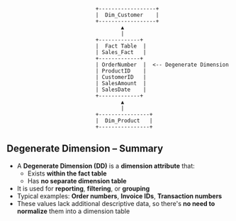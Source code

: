                                 +------------------+
                                |  Dim_Customer    |
                                +------------------+
                                        ▲
                                        |
                                +-------------+
                                |  Fact Table  |
                                | Sales_Fact   |
                                +-------------+
                                | OrderNumber  |  <-- Degenerate Dimension
                                | ProductID    |
                                | CustomerID   |
                                | SalesAmount  |
                                | SalesDate    |
                                +-------------+
                                        ▲
                                        |
                                +----------------+
                                |  Dim_Product   |
                                +----------------+


##  Degenerate Dimension – Summary

- A **Degenerate Dimension (DD)** is a **dimension attribute** that:
  - Exists **within the fact table**
  - Has **no separate dimension table**
- It is used for **reporting**, **filtering**, or **grouping**
- Typical examples: **Order numbers**, **Invoice IDs**, **Transaction numbers**
- These values lack additional descriptive data, so there's **no need to normalize** them into a dimension table

